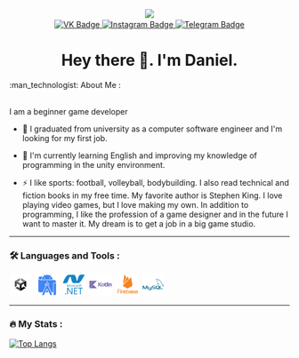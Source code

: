 <div id="header" align="center">
  <img src="https://media.giphy.com/media/AY8aN6yUz3pu45oiL1/giphy-downsized-large.gif" width="300"/>

<div id="badges">
  <a href="https://vk.com/enot_124">
    <img src="https://img.shields.io/badge/ВКонтакте-blue?logo=vk&logoColor=white&style=for-the-badge" alt="VK Badge"/>
  </a>
  <a href="https://www.instagram.com/dan_enot124">
    <img src="https://img.shields.io/badge/Instagram-purple?logo=instagram&logoColor=white&style=for-the-badge" alt="Instagram Badge"/>
  </a>
  <a href="https://t.me/enot_124">
    <img src="https://img.shields.io/badge/Telegram-blue?logo=telegram&logoColor=white&style=for-the-badge" alt="Telegram Badge"/>
  </a>
</div>
<h1>
  Hey there 👋. I'm Daniel.
</h1>
</div>
 :man_technologist: About Me :<br><br>
 
  I am a beginner game developer<br>
  
- :telescope: I graduated from university as a computer software engineer and I'm looking for my first job.

- :seedling: I'm currently learning English and improving my knowledge of programming in the unity environment.

- :zap: I like sports: football, volleyball, bodybuilding. I also read technical and fiction books in my free time. My favorite author is Stephen King. I love playing video games, but I love making my own. In addition to programming, I like the profession of a game designer and in the future I want to master it. My dream is to get a job in a big game studio.

---

### :hammer_and_wrench: Languages and Tools :
<div>
  <img src="https://github.com/devicons/devicon/blob/master/icons/unity/unity-original.svg" title="Unity" alt="Unity" width="40" height="40"/>&nbsp;
  <img src="https://github.com/devicons/devicon/blob/master/icons/androidstudio/androidstudio-plain.svg" title="AndroidStudio" alt="AndroidStudio" width="40" height="40"/>&nbsp;
  <img src="https://github.com/devicons/devicon/blob/master/icons/dot-net/dot-net-plain-wordmark.svg" title="DotNet" alt="DotNet" width="40" height="40"/>&nbsp;
  <img src="https://github.com/devicons/devicon/blob/master/icons/kotlin/kotlin-plain-wordmark.svg" title="Kotlin" alt="Kotlin" width="40" height="40"/>&nbsp;
  <img src="https://github.com/devicons/devicon/blob/master/icons/firebase/firebase-plain-wordmark.svg" title="Firebase" alt="Firebase" width="40" height="40"/>&nbsp;
  <img src="https://github.com/devicons/devicon/blob/master/icons/mysql/mysql-plain-wordmark.svg" title="MySQL" alt="MySQL" width="40" height="40"/>&nbsp;
</div>

---

### :fire: My Stats :
[![Top Langs](https://github-readme-stats.vercel.app/api/top-langs/?username=Enot124&layout=compact)](https://github.com/anuraghazra/github-readme-stats)
<!--
**Enot124/Enot124** is a ✨ _special_ ✨ repository because its `README.md` (this file) appears on your GitHub profile.

Here are some ideas to get you started:

- 🔭 I’m currently working on ...
- 🌱 I’m currently learning ...
- 👯 I’m looking to collaborate on ...
- 🤔 I’m looking for help with ...
- 💬 Ask me about ...
- 📫 How to reach me: ...
- 😄 Pronouns: ...
- ⚡ Fun fact: ...
-->
